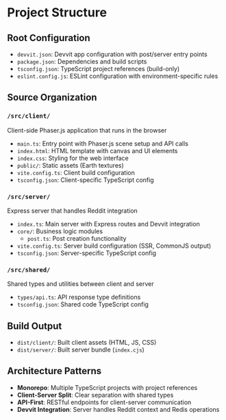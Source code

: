 # Project Structure

## Root Configuration

- `devvit.json`: Devvit app configuration with post/server entry points
- `package.json`: Dependencies and build scripts
- `tsconfig.json`: TypeScript project references (build-only)
- `eslint.config.js`: ESLint configuration with environment-specific rules

## Source Organization

### `/src/client/`

Client-side Phaser.js application that runs in the browser

- `main.ts`: Entry point with Phaser.js scene setup and API calls
- `index.html`: HTML template with canvas and UI elements
- `index.css`: Styling for the web interface
- `public/`: Static assets (Earth textures)
- `vite.config.ts`: Client build configuration
- `tsconfig.json`: Client-specific TypeScript config

### `/src/server/`

Express server that handles Reddit integration

- `index.ts`: Main server with Express routes and Devvit integration
- `core/`: Business logic modules
  - `post.ts`: Post creation functionality
- `vite.config.ts`: Server build configuration (SSR, CommonJS output)
- `tsconfig.json`: Server-specific TypeScript config

### `/src/shared/`

Shared types and utilities between client and server

- `types/api.ts`: API response type definitions
- `tsconfig.json`: Shared code TypeScript config

## Build Output

- `dist/client/`: Built client assets (HTML, JS, CSS)
- `dist/server/`: Built server bundle (`index.cjs`)

## Architecture Patterns

- **Monorepo**: Multiple TypeScript projects with project references
- **Client-Server Split**: Clear separation with shared types
- **API-First**: RESTful endpoints for client-server communication
- **Devvit Integration**: Server handles Reddit context and Redis operations